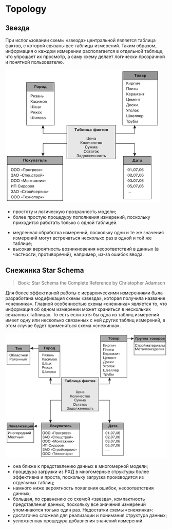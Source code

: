 # Topology

## Звезда
При использовании схемы «звезда» центральной является таблица фактов, с которой связаны все таблицы измерений. Таким образом, информация о каждом измерении располагается в отдельной таблице, что упрощает их просмотр, а саму схему делает логически прозрачной и понятной пользователю.

![](cons-081.gif)

+ простоту и логическую прозрачность модели;
+ более простую процедуру пополнения измерений, поскольку приходится работать только с одной таблицей.
- медленная обработка измерений, поскольку одни и те же значения измерений могут встречаться несколько раз в одной и той же таблице;
- высокая вероятность возникновения несоответствий в данных (в частности, противоречий), например, из-за ошибок ввода.

## Снежинка Star Schema

> Book: Star Schema the Complete Reference by Christopher Adamson

Для более эффективной работы с иерархическими измерениями была разработана модификация схемы «звезда», которая получила название «снежинка». Главной особенностью схемы «снежинка» является то, что информация об одном измерении может храниться в нескольких связанных таблицах. То есть если хотя бы одна из таблиц измерений имеет одну или несколько связанных с ней других таблиц измерений, в этом случае будет применяться схема «снежинка».

![](cons-091.gif)

+ она ближе к представлению данных в многомерной модели;
+ процедура загрузки из РХД в многомерные структуры более эффективна и проста, поскольку загрузка производится из отдельных таблиц;
+ намного ниже вероятность появления ошибок, несоответствия данных;
+ большая, по сравнению со схемой «звезда», компактность представления данных, поскольку все значения измерений упоминаются только один раз. Недостатки схемы «снежинка»:
+ достаточно сложная для реализации и понимания структура данных;
+ усложненная процедура добавления значений измерений.

